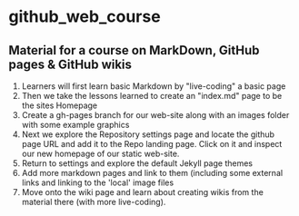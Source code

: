 # github_web_course
## Material for a course on MarkDown, GitHub pages &amp; GitHub wikis

1. Learners will first learn basic Markdown by "live-coding" a basic page
2. Then we take the lessons learned to create an "index.md" page to be the sites Homepage
3. Create a gh-pages branch for our web-site along with an images folder with some
example graphics
4. Next we explore the Repository settings page and locate the github page URL and add it 
to the Repo landing page. Click on it and inspect our new homepage of our static web-site.
5. Return to settings and explore the default Jekyll page themes
6. Add more markdown pages and link to them (including some external links and linking to 
the 'local' image files
7. Move onto the wiki page and learn about creating wikis from the material there (with
more live-coding).   

